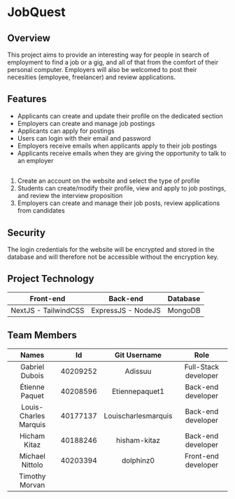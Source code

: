 # JobQuest
## Overview
This project aims to provide an interesting way for people in search of employment to find a job or a gig, and all of that from the comfort of their personal computer. Employers will also be welcomed to post their necesities (employee, freelancer) and review applications.

## Features
- Applicants can create and update their profile on the dedicated section
- Employers can create and manage job postings
- Applicants can apply for postings
- Users can login with their email and password
- Employers receive emails when applicants apply to their job postings
- Applicants receive emails when they are giving the opportunity to talk to an employer

## 
1. Create an account on the website and select the type of profile
2. Students can create/modify their profile, view and apply to job postings, and review the interview proposition
3. Employers can create and manage their job posts, review applications from candidates

## Security
The login credentials for the website will be encrypted and stored in the database and will therefore not be accessible without the encryption key.

## Project Technology
| Front-end | Back-end | Database |
| :-: | :-: | :-: |
|NextJS - TailwindCSS|ExpressJS - NodeJS|MongoDB|

## Team Members
| Names | Id | Git Username | Role |
| :-: | :-: | :-: | :-: |
|Gabriel Dubois|40209252|Adissuu|Full-Stack developer|
|Étienne Paquet|40208596|Etiennepaquet1|Back-end developer|
|Louis-Charles Marquis|40177137|Louischarlesmarquis|Back-end developer|
|Hicham Kitaz|40188246|hisham-kitaz|Back-end developer|
|Michael Nittolo|40203394|dolphinz0|Front-end developer|
|Timothy Morvan||||

